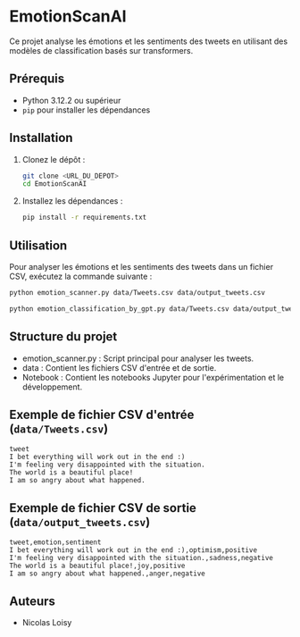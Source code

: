 # EmotionScanAI

Ce projet analyse les émotions et les sentiments des tweets en utilisant des modèles de classification basés sur transformers.

## Prérequis

- Python 3.12.2 ou supérieur
- `pip` pour installer les dépendances

## Installation

1. Clonez le dépôt :

   ```sh
   git clone <URL_DU_DEPOT>
   cd EmotionScanAI
   ```

2. Installez les dépendances :

   ```sh
   pip install -r requirements.txt
   ```

## Utilisation

Pour analyser les émotions et les sentiments des tweets dans un fichier CSV, exécutez la commande suivante :

```sh
python emotion_scanner.py data/Tweets.csv data/output_tweets.csv

python emotion_classification_by_gpt.py data/Tweets.csv data/output_tweets_by_gpt.csv
```

## Structure du projet

- emotion_scanner.py : Script principal pour analyser les tweets.
- data : Contient les fichiers CSV d'entrée et de sortie.
- Notebook : Contient les notebooks Jupyter pour l'expérimentation et le développement.

## Exemple de fichier CSV d'entrée (`data/Tweets.csv`)

```csv
tweet
I bet everything will work out in the end :)
I'm feeling very disappointed with the situation.
The world is a beautiful place!
I am so angry about what happened.
```

## Exemple de fichier CSV de sortie (`data/output_tweets.csv`)

```csv
tweet,emotion,sentiment
I bet everything will work out in the end :),optimism,positive
I'm feeling very disappointed with the situation.,sadness,negative
The world is a beautiful place!,joy,positive
I am so angry about what happened.,anger,negative
```

## Auteurs

- Nicolas Loisy
